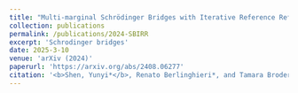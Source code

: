 ```yaml
---
title: "Multi-marginal Schrödinger Bridges with Iterative Reference Refinement."
collection: publications
permalink: /publications/2024-SBIRR
excerpt: 'Schrodinger bridges'
date: 2025-3-10
venue: 'arXiv (2024)'
paperurl: 'https://arxiv.org/abs/2408.06277'
citation: '<b>Shen, Yunyi*</b>, Renato Berlinghieri*, and Tamara Broderick. "Multi-marginal Schrödinger Bridges with Iterative Reference Refinement." arXiv preprint arXiv:2408.06277 (2024), to appear in AISTATS 2025 (oral).'
---
```


